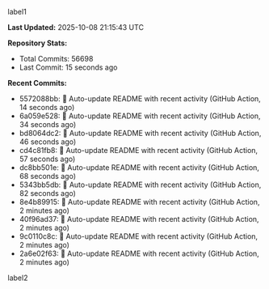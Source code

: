 
label1 
<!-- ACTIVITY_START -->
**Last Updated:** 2025-10-08 21:15:43 UTC

**Repository Stats:**
- Total Commits: 56698
- Last Commit: 15 seconds ago

**Recent Commits:**
- 5572088bb: 🤖 Auto-update README with recent activity (GitHub Action, 14 seconds ago)
- 6a059e528: 🤖 Auto-update README with recent activity (GitHub Action, 34 seconds ago)
- bd8064dc2: 🤖 Auto-update README with recent activity (GitHub Action, 46 seconds ago)
- cd4c81fb8: 🤖 Auto-update README with recent activity (GitHub Action, 57 seconds ago)
- dc8bb501e: 🤖 Auto-update README with recent activity (GitHub Action, 68 seconds ago)
- 5343bb5db: 🤖 Auto-update README with recent activity (GitHub Action, 82 seconds ago)
- 8e4b89915: 🤖 Auto-update README with recent activity (GitHub Action, 2 minutes ago)
- 40f96ad37: 🤖 Auto-update README with recent activity (GitHub Action, 2 minutes ago)
- 9c0110c8c: 🤖 Auto-update README with recent activity (GitHub Action, 2 minutes ago)
- 2a6e02f63: 🤖 Auto-update README with recent activity (GitHub Action, 2 minutes ago)
<!-- ACTIVITY_END -->

label2
